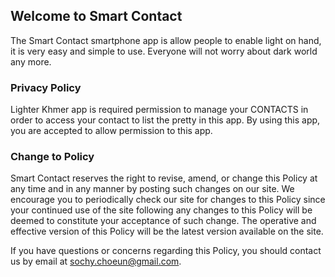## Welcome to Smart Contact
The Smart Contact smartphone app is allow people to enable light on hand, it is very easy and simple to use. Everyone will not worry about dark world any more.

### Privacy Policy
Lighter Khmer app is required permission to manage your CONTACTS in order to access your contact to list the pretty in this app. By using this app, you are accepted to allow permission to this app.

### Change to Policy
Smart Contact reserves the right to revise, amend, or change this Policy at any time and in any manner by posting such changes on our site. We encourage you to periodically check our site for changes to this Policy since your continued use of the site following any changes to this Policy will be deemed to constitute your acceptance of such change. The operative and effective version of this Policy will be the latest version available on the site.

If you have questions or concerns regarding this Policy, you should contact us by email at sochy.choeun@gmail.com.
